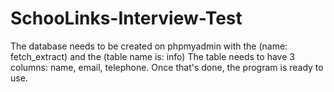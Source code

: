 # SchooLinks-Interview-Test
The database needs to be created on phpmyadmin with the 
(name:     fetch_extract) and the (table name is:    info)
The table needs to have 3 columns: name, email, telephone.
Once that's done, the program is ready to use.
